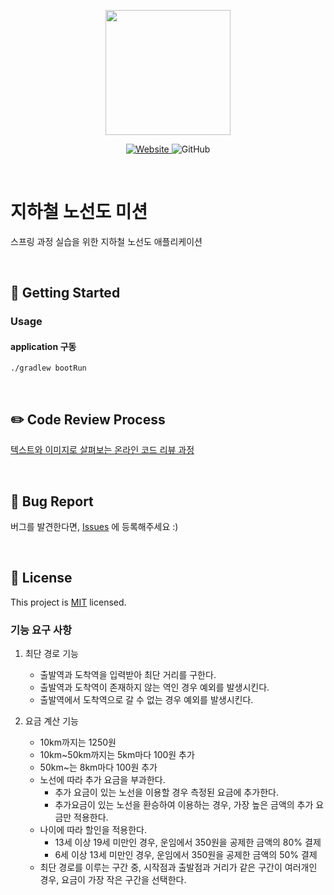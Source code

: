 <p align="center">
    <img width="200px;" src="https://raw.githubusercontent.com/woowacourse/atdd-subway-admin-frontend/master/images/main_logo.png"/>
</p>
<p align="center">
  <a href="https://techcourse.woowahan.com/c/Dr6fhku7" alt="woowacuorse subway">
    <img alt="Website" src="https://img.shields.io/website?url=https%3A%2F%2Fedu.nextstep.camp%2Fc%2FR89PYi5H">
  </a>
  <img alt="GitHub" src="https://img.shields.io/github/license/woowacourse/atdd-subway-path">
</p>

<br>

# 지하철 노선도 미션
스프링 과정 실습을 위한 지하철 노선도 애플리케이션

<br>

## 🚀 Getting Started
### Usage
#### application 구동
```
./gradlew bootRun
```
<br>

## ✏️ Code Review Process
[텍스트와 이미지로 살펴보는 온라인 코드 리뷰 과정](https://github.com/next-step/nextstep-docs/tree/master/codereview)

<br>

## 🐞 Bug Report

버그를 발견한다면, [Issues](https://github.com/woowacourse/atdd-subway-path/issues) 에 등록해주세요 :)

<br>

## 📝 License

This project is [MIT](https://github.com/woowacourse/atdd-subway-path/blob/master/LICENSE) licensed.

### 기능 요구 사항
1. 최단 경로 기능
   - 출발역과 도착역을 입력받아 최단 거리를 구한다.
   - 출발역과 도착역이 존재하지 않는 역인 경우 예외를 발생시킨다.
   - 출발역에서 도착역으로 갈 수 없는 경우 예외를 발생시킨다.
   
2. 요금 계산 기능
   - 10km까지는 1250원
   - 10km~50km까지는 5km마다 100원 추가
   - 50km~는 8km마다 100원 추가
   - 노선에 따라 추가 요금을 부과한다.
     - 추가 요금이 있는 노선을 이용할 경우 측정된 요금에 추가한다.
     - 추가요금이 있는 노선을 환승하여 이용하는 경우, 가장 높은 금액의 추가 요금만 적용한다.
   - 나이에 따라 할인을 적용한다.
     - 13세 이상 19세 미만인 경우, 운임에서 350원을 공제한 금액의 80% 결제
     - 6세 이상 13세 미만인 경우, 운임에서 350원을 공제한 금액의 50% 결제
   - 최단 경로를 이루는 구간 중, 시작점과 출발점과 거리가 같은 구간이 여러개인 경우, 요금이 가장 작은 구간을 선택한다.